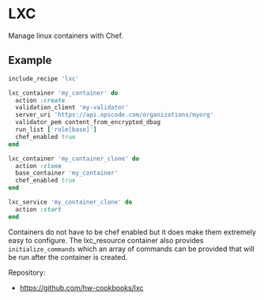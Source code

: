 LXC
===

Manage linux containers with Chef.

Example
--------

```ruby
include_recipe 'lxc'

lxc_container 'my_container' do
  action :create
  validation_client 'my-validator'
  server_uri 'https://api.opscode.com/organizations/myorg'
  validator_pem content_from_encrypted_dbag
  run_list ['role[base]']
  chef_enabled true
end

lxc_container 'my_container_clone' do
  action :clone
  base_container 'my_container'
  chef_enabled true
end

lxc_service 'my_container_clone' do
  action :start
end
```

Containers do not have to be chef enabled but it does make them
extremely easy to configure. The lxc_resource container also provides
`initialize_commands` which an array of commands can be provided
that will be run after the container is created.

Repository:

* https://github.com/hw-cookbooks/lxc
